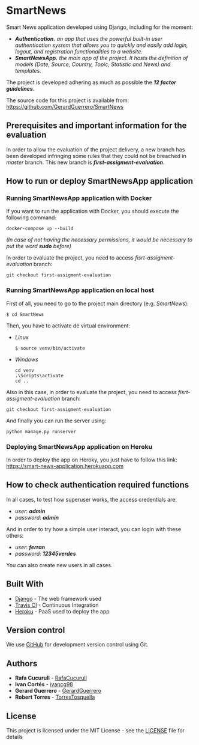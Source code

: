 # SmartNews

Smart News application developed using Django, including for the moment:

  * ***Authentication.*** *an app that uses the powerful built-in user authentication system that allows you to quickly and easily add login, logout, and registration functionalities to a website.*
  * ***SmartNewsApp.*** *the main app of the project. It hosts the definition of models (Date, Source, Country, Topic, Statistic and News) and templates.*

The project is developed adhering as much as possible the ***12 factor guidelines***.

The source code for this project is available from: https://github.com/GerardGuerrero/SmartNews

## Prerequisites and important information for the evaluation

In order to allow the evaluation of the project delivery, a new branch has been developed infringing some rules that they could not be breached in *master* branch. This new branch is ***first-assigment-evaluation***.

## How to run or deploy SmartNewsApp application

### Running SmartNewsApp application with Docker

If you want to run the application with Docker, you should execute the following command:

```
docker-compose up --build
```

*(In case of not having the necessary permissions, it would be necessary to put the word* ***sudo*** *before)*

In order to evaluate the project, you need to access *fisrt-assigment-evaluation* branch:

```
git checkout first-assigment-evaluation
```

### Running SmartNewsApp application on local host

First of all, you need to go to the project main directory (e.g. *SmartNews*):

```
$ cd SmartNews
```

Then, you have to activate de virtual environment:

* *Linux*
  ```
  $ source venv/bin/activate
  ```

* *Windows*
  ```
  cd venv
  .\Scripts\activate
  cd ..
  ```

Also in this case, in order to evaluate the project, you need to access *fisrt-assigment-evaluation* branch:

```
git checkout first-assigment-evaluation
```

And finally you can run the server using:

```
python manage.py runserver
```

### Deploying SmartNewsApp application on Heroku

In order to deploy the app on Heroky, you just have to follow this link:
https://smart-news-application.herokuapp.com


## How to check authentication required functions

In all cases, to test how superuser works, the access credentials are:


* *user*: ***admin***
* *password*: ***admin***


And in order to try how a simple user interact, you can login with these others:


* *user*: ***ferran***
* *password*: ***12345verdes***


You can also create new users in all cases.

## Built With

* [Django](https://docs.djangoproject.com/en/3.0/) - The web framework used
* [Travis CI](https://docs.travis-ci.com/) - Continuous Integration
* [Heroku](https://devcenter.heroku.com/) - PaaS used to deploy the app

## Version control

We use [GitHub](https://github.com/) for development version control using Git.

## Authors

* **Rafa Cucurull** - [RafaCucurull](https://github.com/RafaCucurull)
* **Ivan Cortés** - [ivancg98](https://github.com/ivancg98)
* **Gerard Guerrero** - [GerardGuerrero](https://github.com/GerardGuerrero)
* **Robert Torres** - [TorresTosquella](https://github.com/TorresTosquella)

## License

This project is licensed under the MIT License - see the [LICENSE](LICENSE) file for details
